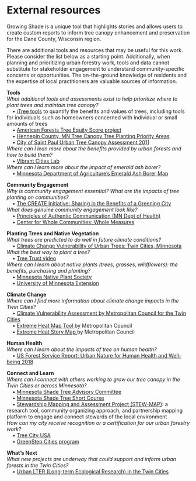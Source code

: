 External resources
================

Growing Shade is a unique tool that highlights stories and allows users
to create custom reports to inform tree canopy enhancement and
preservation for the Dane County, Wisconsin region.

There are additional tools and resources that may be useful for this
work. Please consider the list below as a starting point. Additionally,
when planning and prioritizing urban forestry work, tools and data
cannot substitute for stakeholder engagement to understand
community-specific concerns or opportunities. The on-the-ground
knowledge of residents and the expertise of local practitioners are
valuable sources of information.

**Tools**<br> *What additional tools and assessments exist to help
prioritize where to plant trees and maintain tree canopy?*<br>     •
<a href = "https://www.itreetools.org/tools/which-tool-should-i-use" target = "_blank">iTree
tools</a> to quantify the benefits and values of trees, including tools
for individuals such as homeowners concerned with individual or small
amounts of trees<br>     •
<a href = "https://www.americanforests.org/our-work/tree-equity-score/" target = "_blank">American
Forests Tree Equity Score project</a> <br>     •
<a href = "https://gis-hennepin.opendata.arcgis.com/pages/tree-planting" target = "_blank">Hennepin
County, MN Tree Canopy Tree Planting Priority Areas</a><br>     •
<a href = "https://www.stpaul.gov/departments/parks-recreation/natural-resources/forestry/urban-tree-canopy-assessment" target = "_blank">City
of Saint Paul Urban Tree Canopy Assessment 2011</a><br> *Where can I
lean more about the benefits provided by urban forests and how to build
them?*<br>     •
<a href = "https://www.vibrantcitieslab.com/" target = "_blank">Vibrant
Cities Lab</a><br> *Where can I learn more about the impact of emerald
ash borer?*<br>     •
<a href = "https://mnag.maps.arcgis.com/apps/webappviewer/index.html?id=63ebb977e2924d27b9ef0787ecedf6e9" target = "_blank">Minnesota
Department of Agriculture’s Emerald Ash Borer Map</a>

**Community Engagement**<br> *Why is community engagement essential?
What are the impacts of tree planting on communities?*<br>     •
<a href = "https://create.umn.edu/toolkit/" target = "_blank">The CREATE
Initiative: Sharing in the Benefits of a Greening City</a><br> *What
does genuine community engagement look like?*<br>     •
<a href = "https://www.health.state.mn.us/communities/practice/resources/phqitoolbox/docs/AuthenticPrinciplesCommEng.pdf" target = "_blank">Principles
of Authentic Communication (MN Dept of Health)</a><br>     •
<a href = "https://wholecommunities.org/whole-measures/" target = "_blank">Center
for Whole Communities: Whole Measures</a><br>

**Planting Trees and Native Vegetation**<br> *What trees are predicted
to do well in future climate conditions?*<br>     •
<a href = "https://forestadaptation.org/sites/default/files/2021-03/TwinCitiesMN_TreeSpeciesVulnerability.pdf" target = "_blank">Climate
Change Vulnerability of Urban Trees: Twin Cities, Minnesota</a><br>
*What the best way to plant a tree?*<br>     •
<a href = "https://www.youtube.com/watch?v=yQ0Xo7cfMqs" target = "_blank">Tree
Trust video</a><br> *Where can I learn about native plants (trees,
grasses, wildflowers): the benefits, purchasing and planting?*<br>     •
<a href = "https://mnnps.org/links/" target = "_blank">Minnesota Native
Plant Society</a><br>     •
<a href = "https://extension.umn.edu/find-plants/native-plants" target = "_blank">University
of Minnesota Extension</a><br>

**Climate Change** <br> *Where can I find more information about climate
change impacts in the Twin Cities?*<br>     •
<a href = "https://www.fs.usda.gov/sites/default/files/fs_media/fs_document/urbannatureforhumanhealthandwellbeing_508_01_30_18.pdf%22 %EF%BF%BDHYPERLINK %22https://metrocouncil.org/Communities/Planning/Local-Planning-Assistance/CVA.aspx" target = "_blank">Climate
Vulnerability Assessment by Metropolitan Council for the Twin
Cities</a><br>     •
<a href = "https://metrocouncil.maps.arcgis.com/apps/webappviewer/index.html?id=fd0956de60c547ea9dea736f35b3b57e"
            target = "_blank">Extreme Heat Map Tool </a> by Metropolitan
Council<br>     •
<a href = "https://metrocouncil.maps.arcgis.com/apps/MapJournal/index.html?appid=7d9cdd3929e9439bb5b25aa1186d5783"
            target = "_blank">Extreme Heat Story Map </a> by
Metropolitan Council<br>

**Human Health**<br> *Where can I learn about the impacts of tree on
human health?*<br>     •
<a href = "https://www.fs.usda.gov/sites/default/files/fs_media/fs_document/urbannatureforhumanhealthandwellbeing_508_01_30_18.pdf" target = "_blank">US
Forest Service Report: Urban Nature for Human Health and Well-being
2018</a><br>

**Connect and Learn**<br> *Where can I connect with others working to
grow our tree canopy in the Twin Cities or across Minnesota?*<br>     •
<a href = "https://www.mnstac.org/" target = "_blank">Minnesota Shade
Tree Advisory Committee</a><br>     •
<a href = "https://trees.umn.edu/minnesota-shade-tree-short-course" target = "_blank">Minnesota
Shade Tree Short Course</a><br>     •
<a href = "https://www.nrs.fs.fed.us/stew-map/" target = "_blank">Stewardship
Mapping and Assessment Project (STEW-MAP)</a>: a research tool,
community organizing approach, and partnership mapping platform to
engage and connect stewards of the local environment<br> *How can my
city receive recognition or a certification for our urban forestry
work?*<br>     •
<a href = "https://www.arborday.org/programs/treeCityUSA/index.cfm" target = "_blank">Tree
City USA</a><br>     •
<a href = "https://greenstep.pca.state.mn.us/bp-detail/81726" target = "_blank">GreenStep
Cities program</a><br>

**What’s Next** <br> *What new projects are underway that could support
and inform urban forests in the Twin Cities?*<br>     •
<a href = "https://mspurbanlter.umn.edu/overview" target = "_blank">Urban
LTER (Long-term Ecological Research) in the Twin Cities</a>

<br><br><br><br><br>

<!-- Tools -->
<!-- How can I assess current tree canopy cover and identify ways to increase it equitably and sustainably? -->
<!-- Assessing Equitable Tree Canopy Coverage -->
<!-- Community Engagement -->
<!-- How can I design and implement a community engagement project to support tree canopy? -->
<!-- Urban Tree Canopy Community Engagement Toolkit -->
<!-- Traditional Ecological Knowledge -->
<!-- How can I consider traditional knowledge systems and engage with Native American Tribal Nations in urban forestry planning efforts? -->
<!-- Incorporating Traditional Ecological Knowledge into Urban Tree Canopy Projects -->
